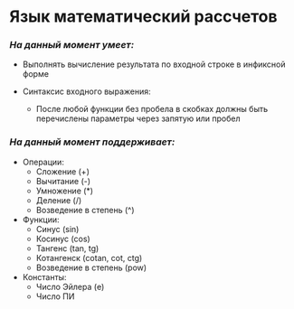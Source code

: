 # Язык математический рассчетов
### __*На данный момент умеет:*__
* Выполнять вычисление результата по входной строке в инфиксной форме

* Синтаксис входного выражения:
	* После любой функции без пробела в скобках должны быть перечислены параметры через запятую или пробел

### __*На данный момент поддерживает:*__
* Операции:
	* Сложение (+)
	* Вычитание (-)
	* Умножение (*)
	* Деление (/)
	* Возведение в степень (^)
* Функции:
	* Синус (sin)
	* Косинус (cos)
	* Тангенс (tan, tg)
	* Котангенск (cotan, cot, ctg)
	* Возведение в степень (pow)
* Константы:
	* Число Эйлера (e)
	* Число ПИ

